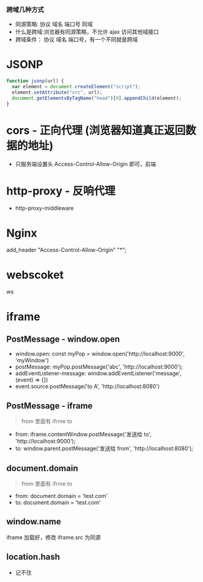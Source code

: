 ### 跨域几种方式

- 同源策略: 协议 域名 端口号 同域
- 什么是跨域:浏览器有同源策略，不允许 ajax 访问其他域接口
- 跨域条件： 协议 域名 端口号，有一个不同就是跨域

# JSONP

```js
function jsonp(url) {
  var element = document.createElement("script");
  element.setAttribute("src", url);
  document.getElementsByTagName("head")[0].appendChild(element);
}
```

# cors - 正向代理 (浏览器知道真正返回数据的地址)

- 只服务端设置头 Access-Control-Allow-Origin 即可，前端

# http-proxy - 反响代理

- http-proxy-middleware

# Nginx

add_header "Access-Control-Allow-Origin" "\*";

# webscoket

ws

# iframe

## PostMessage - window.open

- window.open: const myPop = window.open('http://localhost:9000', 'myWindow')
- postMessage: myPop.postMessage('abc', 'http://localhost:9000');
- addEventListener-message: window.addEventListener('message', (event) => {})
- event.source.postMessage('to A', 'http://localhost:8080')

## PostMessage - iframe

> from 里面有 ifrme to

- from: iframe.contentWindow.postMessage('发送给 to', 'http://localhost:9000');
- to: window.parent.postMessage('发送给 from', 'http://localhost:8080');

## document.domain

> from 里面有 ifrme to

- from: document.domain = 'test.com'
- to: document.domain = 'test.com'

## window.name

iframe 加载好，修改 iframe.src 为同源

## location.hash

- 记不住

